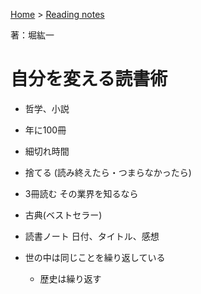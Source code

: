 <style>section h1 { color: #069; }</style>

[Home](/) > [Reading notes](/reading_notes/)

著：堀紘一

自分を変える読書術
===

* 哲学、小説
* 年に100冊
* 細切れ時間
* 捨てる (読み終えたら・つまらなかったら)
* 3冊読む その業界を知るなら
* 古典(ベストセラー)
* 読書ノート 日付、タイトル、感想

* 世の中は同じことを繰り返している
    * 歴史は繰り返す

